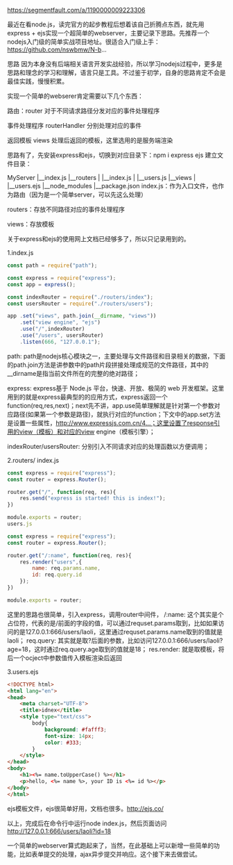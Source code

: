 https://segmentfault.com/a/1190000009223306


最近在看node.js，读完官方的起步教程后想着该自己折腾点东西，就先用express + ejs实现一个超简单的webserver，主要记录下思路。先推荐一个nodejs入门级的简单实战项目地址。很适合入门级上手：https://github.com/nswbmw/N-b...

思路
因为本身没有后端相关语言开发实战经验，所以学习nodejs过程中，更多是思路和理念的学习和理解，语言只是工具。不过鉴于初学，自身的思路肯定不会是最佳实践，慢慢积累。

实现一个简单的webserer肯定需要以下几个东西：

路由：router 对于不同请求路径分发对应的事件处理程序

事件处理程序 routerHandler 分别处理对应的事件

返回模板 views 处理后返回的模板，这里选用的是服务端渲染

思路有了，先安装express和ejs，切换到对应目录下：npm i express ejs
建立文件目录：

MyServer
    |__index.js
    |__routers
    |   |__index.js
    |   |__users.js
    |__views
    |   |__users.ejs
    |__node_modules
    |__package.json
index.js：作为入口文件，也作为路由（因为是一个简单server，可以先这么处理）

routers：存放不同路径对应的事件处理程序

views：存放模板

关于express和ejs的使用网上文档已经够多了，所以只记录用到的。

1.index.js
```js
const path = require("path");

const express = require("express");
const app = express();

const indexRouter = require("./routers/index");
const usersRouter = require("./routers/users");

app .set("views", path.join(__dirname, "views"))
    .set("view engine", "ejs")
    .use("/",indexRouter)
    .use("/users", usersRouter)
    .listen(666, "127.0.0.1");
```
path: path是nodejs核心模块之一，主要处理与文件路径和目录相关的数据，下面的path.join方法是讲参数中的path片段拼接处理成规范的文件路径，其中的__dirname是指当前文件所在的完整的绝对路径；

express: express基于 Node.js 平台，快速、开放、极简的 web 开发框架。这里用到的就是express最典型的的应用方式，express返回一个function(req,res,next)；next先不讲，app.use简单理解就是针对第一个参数对应路径(如果第一个参数是路径)，就执行对应的function；下文中的app.set方法是设置一些属性，http://www.expressjs.com.cn/4...；这里设置了response引用的view（模板）和对应的view engine（模板引擎）；

indexRouter/usersRouter: 分别引入不同请求对应的处理函数以方便调用；

2.routers/
index.js
```js
const express = require("express");
const router = express.Router();

router.get("/", function(req, res){
    res.send("express is started! this is index!");
})

module.exports = router;
users.js

const express = require("express");
const router = express.Router();

router.get("/:name", function(req, res){
    res.render("users",{
        name: req.params.name,
        id: req.query.id
    });
})

module.exports = router;
```

这里的思路也很简单，引入express，调用router中间件，
/:name: 这个其实是个占位符，代表的是/前面的字段的值，可以通过requset.params取到，比如如果访问的是127.0.0.1:666/users/laoli，这里通过requset.params.name取到的值就是laoli；
req.query: 其实就是取?后面的参数，比如访问127.0.0.1:666/users/laoli?age=18，这时通过req.query.age取到的值就是18；
res.render: 就是取模板，将后一个ocject中参数值传入模板渲染后返回

3.users.ejs
```html
<!DOCTYPE html>
<html lang="en">
<head>
    <meta charset="UTF-8">
    <title>idnex</title>
    <style type="text/css">
        body{
            background: #fafff3;
            font-size: 14px;
            color: #333;
        }
    </style>
</head>
<body>
    <h1><%= name.toUpperCase() %></h1>
    <p>hello, <%= name %>, your ID is <%= id %></p>
</body>
</html>
```
ejs模板文件，ejs很简单好用，文档也很多。http://ejs.co/

以上，完成后在命令行中运行node index.js，然后页面访问
http://127.0.0.1:666/users/laoli?id=18

一个简单的webserver算式跑起来了，当然，在此基础上可以新增一些简单的功能，比如表单提交的处理，ajax异步提交并响应。这个接下来去做尝试。